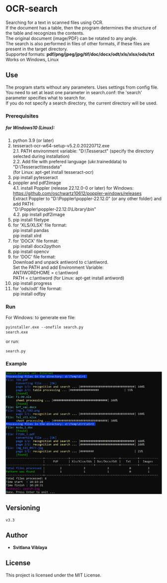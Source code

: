 # OCR-search

Searching for a text in scanned files using OCR.</br>
If the document has a table, then the program determines the structure of the table and recognizes the contents.</br>
The original document (image/PDF) can be rotated to any angle.</br>
The search is also performed in files of other formats, if these files are present in the target directory.</br>
Supported formats: **pdf/png/jpeg/jpg/tif/doc/docx/odt/xls/xlsx/ods/txt**</br>
Works on Windows, Linux 

## Use

The program starts without any parameters. Uses settings from config file.</br>
You need to set at least one parameter in search.conf: the 'search' parameter specifies what to search for.</br>
If you do not specify a search directory, the current directory will be used.

### Prerequisites

##### for Windows10 (Linux):
1. python 3.9 (or later)
2. tesseract-ocr-w64-setup-v5.2.0.20220712.exe</br>
   2.1. PATH environment variable: "D:\Tesseract" (specify the directory selected during installation)</br>
   2.2. Add file with prefered language (ukr.traineddata) to "D:\Tesseract\tessdata"</br>
   (for Linux: apt-get install tesseract-ocr)
3. pip install pytesseract
4. poppler and pdf2image</br>
      4.1. install Poppler (release 22.12.0-0 or later)
        for Windows: <https://github.com/oschwartz10612/poppler-windows/releases></br>
        Extract Poppler to "D:\Poppler\poppler-22.12.0\" (or any other folder) and add PATH:</br>
        "D:\Poppler\poppler-22.12.0\Library\bin"</br>
      4.2. pip install pdf2image
5. pip install filetype
6. for 'XLS/XLSX' file format:</br>
    pip install pandas</br>
    pip install xlrd
7. for 'DOCX' file format:</br>
    pip install docx2python
8. pip install opencv
9. for 'DOC' file format:</br>
    Download and unpack antiword to c:\antiword.</br> 
    Set the PATH and add Environment Variable:</br>
        ANTIWORDHOME = c:\antiword</br>
        PATH = c:\antiword
    (for Linux: apt-get install antiword)
10. pip install progress
11. for 'ods/odt' file format:</br>
    pip install odfpy

### Run
For Windows: to generate exe file:
```
pyinstaller.exe --onefile search.py
search.exe
```
or run:
```
search.py
```

### Example

![example](/screenshot/scrsh.png)


## Versioning
    v3.3

## Author
* **Svitlana Viblaya**


## License

This project is licensed under the MIT License.

